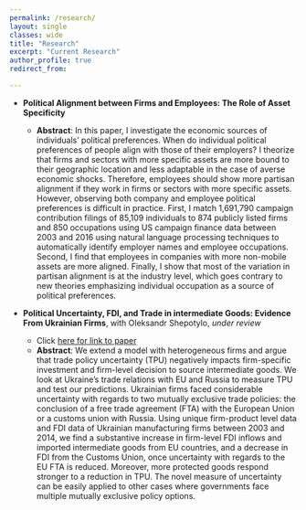 ```yaml
---
permalink: /research/
layout: single
classes: wide
title: "Research"
excerpt: "Current Research"
author_profile: true
redirect_from: 

---
```


* **Political Alignment between Firms and Employees: The Role of Asset Specificity**
  * **Abstract**: In this paper, I investigate the economic sources of individuals’ political
  preferences. When do individual political preferences of people
  align with those of their employers? I theorize that firms and sectors with more specific
  assets are more bound to their geographic location and less adaptable in the case of
  averse economic shocks. Therefore, employees should show more partisan alignment
  if they work in firms or sectors with more specific assets. However, observing both
  company and employee political preferences is difficult in practice.
  First, I match 1,691,790 campaign contribution filings of 85,109 individuals to 874
  publicly listed firms and 850 occupations using US campaign finance data between
  2003 and 2016 using natural language processing techniques
  to automatically identify employer names and employee occupations. Second, I find that employees in companies with more non-mobile assets  are more aligned. Finally, I show that most of the variation in partisan alignment is at the industry level, which goes contrary to new theories emphasizing individual occupation as a source of  political preferences.


* **Political Uncertainty, FDI, and Trade in intermediate Goods: Evidence From Ukrainian Firms**, with Oleksandr Shepotylo, _under review_
  * Click [here for link to paper](https://papers.ssrn.com/sol3/papers.cfm?abstract_id=2983695)
  * **Abstract**: We extend a model with heterogeneous firms and argue that trade policy uncertainty (TPU) 
  negatively impacts firm-specific investment and firm-level decision to source intermediate goods. 
  We look at Ukraine’s trade relations with EU and Russia to measure
  TPU and test our predictions. Ukrainian firms faced considerable uncertainty
  with regards to two mutually exclusive trade policies: the conclusion of a free trade
  agreement (FTA) with the European Union or a customs union with Russia. Using
  unique firm-product level data and FDI data of Ukrainian manufacturing firms between
  2003 and 2014, we find a substantive increase in firm-level FDI inflows and
  imported intermediate goods from EU countries, and a decrease in FDI from the Customs
  Union, once uncertainty with regards to the EU FTA is reduced. Moreover,
  more protected goods respond stronger to a reduction in TPU. The novel measure
  of uncertainty can be easily applied to other cases where governments face multiple
  mutually exclusive policy options.
 
<!--- 
#{% include base_path %}
#{% for post in site.pages %}
#{% include archive-single.html %}
#{% endfor %}
--> 
 
